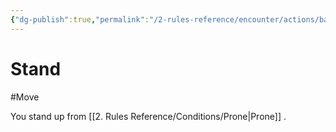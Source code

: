 ```yaml
---
{"dg-publish":true,"permalink":"/2-rules-reference/encounter/actions/basic-actions/stand/"}
---
```


# Stand
#Move 

You stand up from [[2. Rules Reference/Conditions/Prone\|Prone]] .
